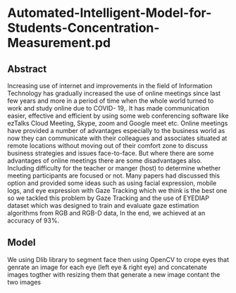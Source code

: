 # Automated-Intelligent-Model-for-Students-Concentration-Measurement.pd
## Abstract
Increasing use of internet and improvements in the field of Information Technology has gradually increased the use of online meetings since last few years and more in a period of time when the whole world turned to work and study online due to COVID- 19,. It has made communication easier, effective and efficient by using some web conferencing software like ezTalks Cloud Meeting, Skype, zoom and Google meet etc. Online meetings have provided a number of advantages especially to the business world as now they can communicate with their colleagues and associates situated at remote locations without moving out of their comfort zone to discuss business strategies and issues face-to-face. But where there are some advantages of online meetings there are some disadvantages also. Including difficulty for the teacher or manger (host) to determine whether meeting participants are focused or not. Many papers had discussed this option and provided some ideas such as using facial expression, mobile logs, and eye expression with Gaze Tracking which we think is the best one so we tackled this problem by Gaze Tracking and the use of EYEDIAP dataset which was designed to train and evaluate gaze estimation algorithms from RGB and RGB-D data, In the end, we achieved at an accuracy of 93%.

## Model
We using Dlib library to segment face then using OpenCV to crope eyes that genrate an image for each eye (left eye & right eye) and concatenate images togther with resizing them that generate a new image contant the two images    
